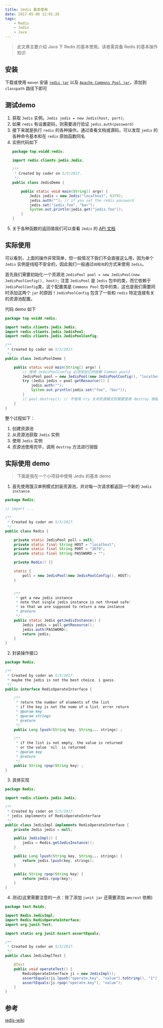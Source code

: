 ```yaml
---
title: Jedis 基本使用
date: 2017-05-06 12:01:26
tags: 
    - Redis
    - Jedis
    - Java
---
```

> 此文章主要介绍 Java 下 Redis 的基本使用。读者需具备 Redis 的基本操作知识

<!-- more -->

## 安装
下载或使用 `maven` 安装 [`jedis jar`][1] 以及 [`Apache Commons Pool jar`][2]，添加到  `classpath` 路径下即可
## 测试demo
1. 获取 `Jedis` 实例。`Jedis jedis = new Jedis(host, port)`;
2. 如果 `redis` 有设置密码，则需要进行验证 `jedis.auth(password)`
3. 接下来就是执行 `redis` 的各种操作。通过查看文档或源码，可以发现 `jedis` 的各种命令基本和在 `redis` 原始函数同名
4. 实例代码如下
    ```java
    package top.voidd.redis;

    import redis.clients.jedis.Jedis;

    /**
     * Created by coder on 5/5/2017.
     */
    public class JedisDemo {

        public static void main(String[] argv) {
            Jedis jedis = new Jedis("localhost", 6379);
            jedis.auth(""); // if you set the redis password
            jedis.set("jedis.foo", "bar");
            System.out.println(jedis.get("jedis.foo"));
        }
    }
    ```
5. 关于各种函数的返回值我们可以查看 `Jedis` 的 [API 文档][3]

## 实际使用
可以看到，上面的操作非常简单，但一般情况下我们不会直接这么用，因为单个 `Jedis` 实例是线程不安全的，因此我们一般通过`线程池`的方式来使用 `Jedis`。

首先我们需要初始化一个资源池
`JedisPool pool = new JedisPool(new JedisPoolConfig(), host);`
注意 `JedisPool` 是 `Jedis` 包中的类，而它依赖于 `JedisPoolConfig`类，这个配置类是 `Commons Pool` 包中的类，这也是我们需要同时添加这两个 `jar` 的原因！`JedisPoolConfig` 包含了一些和 `redis` 特定连接有关的资源池配置。

代码 demo 如下
```java
package top.voidd.redis;

import redis.clients.jedis.Jedis;
import redis.clients.jedis.JedisPool;
import redis.clients.jedis.JedisPoolConfig;

/**
 * Created by coder on 5/5/2017.
 */
public class JedisPoolDemo {

    public static void main(String[] argv) {
        // 使用 JedisPoolConfig 必须添加它的依赖 Common pool2
        JedisPool pool = new JedisPool(new JedisPoolConfig(), "localhost");
        try (Jedis jedis = pool.getResource()) {
            jedis.auth("");
            System.out.println(jedis.set("foo", "bar"));
        }
        // pool.destroy(); // 不使用 try 关闭资源模式则需要使用 destroy 销毁资源池
    }
}
```
整个过程如下：
1. 创建资源池
2. 从资源池获取 `Jedis` 实例
3. 使用 `Jedis` 实例
4. 资源池使用完毕，调用 `destroy` 方法进行销毁

## 实际使用 demo
> 下面是我在一个小项目中使用 Jedis 的基本 demo

1. 首先使用饿汉单例模式封装资源池，并对每一次请求都返回一个新的 `Jedis instance`
```java
package Redis;

// import ...

/**
 * Created by coder on 5/5/2017.
 */
public class Redis {

    private static JedisPool poll = null;
    private static final String HOST = "localhost";
    private static final String PORT = "3679";
    private static final String PASSWORD = "";

    private Redis() {}

    static {
        poll = new JedisPool(new JedisPoolConfig(), HOST);
    }


    /**
     * get a new jedis instance
     * note that single jedis instance is not thread-safe!
     * so that we are supposed to return a new instance
     * @return
     */
    public static Jedis getJedisInstance() {
        Jedis jedis = poll.getResource();
        jedis.auth(PASSWORD);
        return jedis;
    }
}
```
2. 封装操作接口
```java
package Redis;

/**
 * Created by coder on 5/5/2017.
 * maybe the jedis is not the best choice, i guess.
 */
public interface RedisOperateInterface {

    /**
     * return the number of elements of the list
     * if the key is not the nome of a list, error return
     * @param key
     * @param strings
     * @return
     */
    public Long lpush(String key, String... strings) ;

    /**
     * if the list is not empty, the value is returned
     * or the value 'nil' is returned
     * @param key
     * @return
     */
    public String rpop(String key) ;
}
```
3. 具体实现
```java
package Redis;

import redis.clients.jedis.Jedis;

/**
 * Created by coder on 5/5/2017.
 * jedis implements of RedisOperateInterface
 */
public class JedisImpl implements RedisOperateInterface {
    private Jedis jedis = null;

    public JedisImpl() {
        jedis = Redis.getJedisInstance();
    }

    public Long lpush(String key, String... strings) {
        return jedis.lpush(key, strings);
    }

    public String rpop(String key) {
        return jedis.rpop(key);
    }
}
```
4. 测试(这里需要注意的一点：除了添加 `junit jar` 还需要添加 `amcrest` 依赖)
```java
package test.Reids;

import Redis.JedisImpl;
import Redis.RedisOperateInterface;
import org.junit.Test;

import static org.junit.Assert.assertEquals;

/**
 * Created by coder on 5/5/2017.
 */
public class JedisImplTest {

    @Test
    public void operateTest() {
        RedisOperateInterface ji = new JedisImpl();
        assertEquals(ji.lpush("operate.key", "value").toString(), "1");
        assertEquals(ji.rpop("operate.key"), "value");
    }
}
```

## 参考
[jedis-wiki][4]

[1]:https://mvnrepository.com/artifact/redis.clients/jedis/2.4.2
[2]:https://commons.apache.org/proper/commons-pool/download_pool.cgi
[3]: http://javadox.com/redis.clients/jedis/2.8.0/redis/clients/jedis/package-summary.html
[4]: https://github.com/xetorthio/jedis/wiki/Getting-started